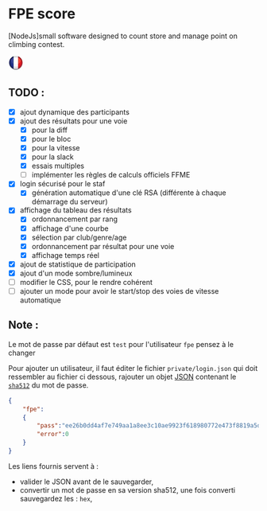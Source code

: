 # FPE score
[NodeJs]small software designed to count store and manage point on climbing contest.

![flag](res/fr.jpg)
## TODO  :
 - [x] ajout dynamique des participants
 - [x] ajout des résultats pour une voie
   - [x] pour la diff
   - [x] pour le bloc
   - [x] pour la vitesse
   - [x] pour la slack
   - [x] essais multiples
   - [ ] implémenter les règles de calculs officiels FFME
 - [x] login sécurisé pour le staf
   - [x] génération automatique d'une clé RSA (différente à chaque démarrage du serveur)
 - [x] affichage du tableau des résultats
   - [x] ordonnancement par rang
   - [x] affichage d'une courbe
   - [x] sélection par club/genre/age
   - [x] ordonnancement par résultat pour une voie
   - [x] affichage temps réel
 - [x] ajout de statistique de participation
 - [x] ajout d'un mode sombre/lumineux
 - [ ] modifier le CSS, pour le rendre cohérent
 - [ ] ajouter un mode pour avoir le start/stop des voies de vitesse automatique

## Note :
Le mot de passe par défaut est `test` pour l'utilisateur `fpe` pensez à le changer

Pour ajouter un utilisateur, il faut éditer le fichier `private/login.json` qui doit ressembler au fichier ci dessous, rajouter un objet [JSON](https://jsoneditoronline.org/) contenant le [`sha512`](https://hash.online-convert.com/sha512-generator) du mot de passe.

```JSON
{
	"fpe":
	{
		"pass":"ee26b0dd4af7e749aa1a8ee3c10ae9923f618980772e473f8819a5d4940e0db27ac185f8a0e1d5f84f88bc887fd67b143732c304cc5fa9ad8e6f57f50028a8ff",
		"error":0
	}
}
```

Les liens fournis servent à :
 - valider le JSON avant de le sauvegarder,
 - convertir un mot de passe en sa version sha512, une fois converti sauvegardez les : `hex`,
